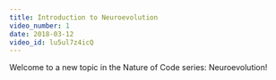 ```yaml
---
title: Introduction to Neuroevolution
video_number: 1
date: 2018-03-12
video_id: lu5ul7z4icQ
---
```

Welcome to a new topic in the Nature of Code series: Neuroevolution!
